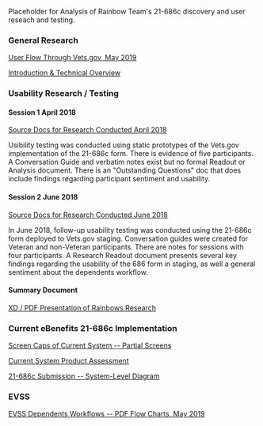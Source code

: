 Placeholder for Analysis of Rainbow Team's 21-686c discovery and user reseach and testing.

### General Research
[User Flow Through Vets.gov, May 2019](https://github.com/department-of-veterans-affairs/vets.gov-team/blob/master/Products/Disability/Declare%20Dependent%20686/Discovery/Meetings/Research/Current%20user%20flow%20through%20Vets.gov.md)

[Introduction & Technical Overview](https://github.com/department-of-veterans-affairs/vets.gov-team/blob/master/Products/Disability/Declare%20Dependent%20686/Discovery/Meetings/686%20Kickoff%203-16-18.md)

### Usability Research / Testing
#### Session 1 April 2018
[Source Docs for Research Conducted April 2018](https://github.com/department-of-veterans-affairs/vets.gov-team/tree/master/Products/Disability/Declare%20Dependent%20686/Design/Usability%20Research%20April%202018)

Usibility testing was conducted using static prototypes of the Vets.gov implementation of the 21-686c form. There is evidence of five participants. A Conversation Guide and verbatim notes exist but no formal Readout or Analysis document. There is an "Outstanding Questions" doc that does include findings regarding participant sentiment and usability.
#### Session 2 June 2018
[Source Docs for Research Conducted June 2018](https://github.com/department-of-veterans-affairs/vets.gov-team/tree/master/Products/Disability/Declare%20Dependent%20686/Design/Usability%20Research%20June%202018)

In June 2018, follow-up usability testing was conducted using the 21-686c form deployed to Vets.gov staging. Conversation guides were created for Veteran and non-Veteran participants. There are notes for sessions with four participants. A Research Readout document presents several key findings regarding the usability of the 686 form in staging, as well a general sentiment about the dependents workflow.

#### Summary Document
[XD / PDF Presentation of Rainbows Research](https://xd.adobe.com/view/519b9e01-ef85-4713-6eb7-a4a8b29a2117-27aa/)

### Current eBenefits 21-686c Implementation
[Screen Caps of Current System -- Partial Screens](https://github.com/department-of-veterans-affairs/vets.gov-team/tree/master/Products/Disability/Declare%20Dependent%20686/Discovery/eben-screens)

[Current System Product Assessment](https://github.com/department-of-veterans-affairs/vets.gov-team/blob/master/Products/Disability/Declare%20Dependent%20686/Discovery/basic-product-evaluation.md)

[21-686c Submission -- System-Level Diagram](https://github.com/department-of-veterans-affairs/vets.gov-team/blob/master/Products/Disability/Declare%20Dependent%20686/Discovery/686_submission_diagram.png)

### EVSS
[EVSS Dependents Workflows -- PDF Flow Charts, May 2019](https://github.com/department-of-veterans-affairs/vets.gov-team/blob/master/Products/Disability/Declare%20Dependent%20686/Discovery/686-674%20Business%20Work%20Flows/674_686%20To%20Be%20Process%20Flow%20Overall%20v2.pdf)
